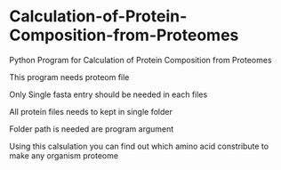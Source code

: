 # Calculation-of-Protein-Composition-from-Proteomes
Python Program for Calculation of Protein Composition from Proteomes

This program needs proteom file 

Only Single fasta entry should be needed in each files

All protein files needs to kept in single folder

Folder path is needed are program argument 

Using this calsulation you can find out which amino acid constribute to make any organism proteome
